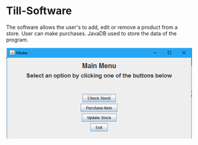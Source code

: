 # Till-Software
The software allows the user's to add, edit or remove a product from a store. User can make purchases. JavaDB used to store the data of the program. 

![alt tag](https://github.com/Afaq1/Till-Software/blob/master/Images/1.PNG)
